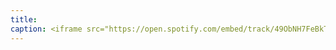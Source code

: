 ```yaml
---
title: 
caption: <iframe src="https://open.spotify.com/embed/track/49ObNH7FeBkTehJVPGF1P1" width="100%" height="80" frameBorder="0" allowtransparency="true" allow="encrypted-media"></iframe>
---
```

